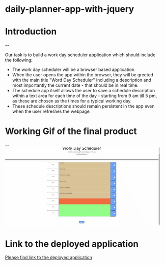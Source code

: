 # daily-planner-app-with-jquery

# Introduction 
-- 

Our task is to build a work day scheduler application which should include 
the following: 

- The work day scheduler will be a browser based application. 
- When the user opens the app within the browser, they will be greeted with 
the main title "Word Day Scheduler" including a description and most 
importantly the current date - that should be in real time. 
- The schedule app itself allows the user to save a schedule description 
within a text area for each time of the day - starting from 9 am till 5 pm, 
as these are chosen as the times for a typical working day. 
- These schedule descriptions should remain persistent in the app even when 
the user refreshes the webpage. 


# Working Gif of the final product 
--
![Gif image of final application](./work-schedule-capture-gif.gif)



# Link to the deployed application 

[Please find link to the deployed application](https://sho-ayb.github.io/daily-planner-app-with-jquery/)












